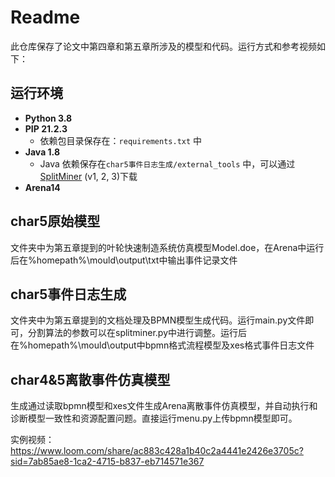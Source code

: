 # Readme
此仓库保存了论文中第四章和第五章所涉及的模型和代码。运行方式和参考视频如下：

## 运行环境 
- **Python 3.8**
- **PIP 21.2.3**
  - 依赖包目录保存在：`requirements.txt` 中
- **Java 1.8**
  - Java 依赖保存在`char5事件日志生成/external_tools` 中，可以通过[SplitMiner](https://apromore.com/research-lab/) (v1, 2, 3)下载
- **Arena14**
## char5原始模型
文件夹中为第五章提到的叶轮快速制造系统仿真模型Model.doe，在Arena中运行后在%homepath%\mould\output\txt中输出事件记录文件  
## char5事件日志生成
文件夹中为第五章提到的文档处理及BPMN模型生成代码。运行main.py文件即可，分割算法的参数可以在splitminer.py中进行调整。运行后在%homepath%\mould\output中bpmn格式流程模型及xes格式事件日志文件  
## char4&5离散事件仿真模型
生成通过读取bpmn模型和xes文件生成Arena离散事件仿真模型，并自动执行和诊断模型一致性和资源配置问题。直接运行menu.py上传bpmn模型即可。  

实例视频：https://www.loom.com/share/ac883c428a1b40c2a4441e2426e3705c?sid=7ab85ae8-1ca2-4715-b837-eb714571e367

